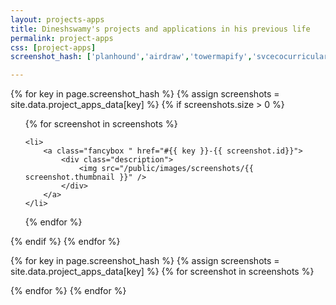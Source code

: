 ```yaml
---
layout: projects-apps
title: Dineshswamy's projects and applications in his previous life
permalink: project-apps
css: [project-apps]
screenshot_hash: ['planhound','airdraw','towermapify','svcecocurricular','nlpui','bitsandbytes','ncc','code-on-me']

---
```





{% for key  in page.screenshot_hash %}
{% assign screenshots = site.data.project_apps_data[key] %}
{% if screenshots.size > 0 %}
<ul class="thumbnail-holder">
{% for screenshot in screenshots %}
	
	<li>
		<a class="fancybox " href="#{{ key }}-{{ screenshot.id}}">
			<div class="description">	
				<img src="/public/images/screenshots/{{ screenshot.thumbnail }}" /> 
			</div>
		</a>		
	</li>

{% endfor %}

</ul> 
{% endif %}
{% endfor %}





{% for key  in page.screenshot_hash %}
{% assign screenshots = site.data.project_apps_data[key] %}
{% for screenshot in screenshots %}

<div id="{{ key }}-{{ screenshot.id}}" style="display: none;">
		<div class="screenshot-description" >
			<ul>
			{% for desc in screenshot.description %}
			<li>
				{{ desc }}
			</li>
			{% endfor %}
			</ul>
		</div>
	<img src="/public/images/screenshots/{{ screenshot.original }}" />
</div>

{% endfor %}
{% endfor %}